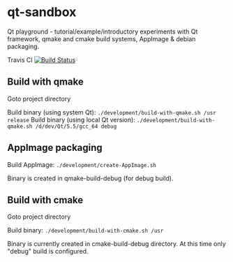 # qt-sandbox
Qt playground - tutorial/example/introductory experiments with Qt framework,
qmake and cmake build systems, AppImage & debian packaging.

Travis CI [![Build Status](https://travis-ci.com/robert7/qt-sandbox.svg?branch=master)](https://travis-ci.com/robert7/qt-sandbox)

## Build with qmake
Goto project directory

Build binary (using system Qt): `./development/build-with-qmake.sh /usr release`
Build binary (using local Qt version): `./development/build-with-qmake.sh /d/dev/Qt/5.5/gcc_64 debug`

## AppImage packaging
Build AppImage: `./development/create-AppImage.sh`

Binary is created in qmake-build-debug (for debug build).

## Build with cmake
Goto project directory

Build binary: `./development/build-with-cmake.sh /usr`

Binary is currently created in cmake-build-debug directory. At this time only
"debug" build is configured.
